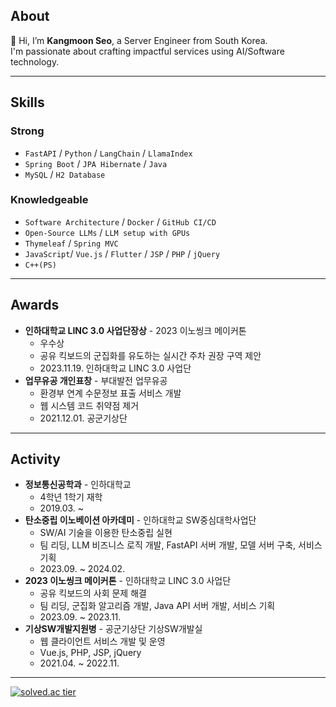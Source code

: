 ## About
👋 Hi, I’m **Kangmoon Seo**, a Server Engineer from South Korea. <br/>
I'm passionate about crafting impactful services using AI/Software technology. 

---
## Skills
### Strong
- `FastAPI` / `Python` / `LangChain` / `LlamaIndex`
- `Spring Boot` / `JPA Hibernate` / `Java`
- `MySQL` / `H2 Database`
  
### Knowledgeable
- `Software Architecture` / `Docker` / `GitHub CI/CD`
- `Open-Source LLMs` / `LLM setup with GPUs`
- `Thymeleaf` / `Spring MVC` 
- `JavaScript`/ `Vue.js` / `Flutter` / `JSP` / `PHP` / `jQuery`
- `C++(PS)`

---
## Awards
- **인하대학교 LINC 3.0 사업단장상** - 2023 이노씽크 메이커톤
  - 우수상
  - 공유 킥보드의 군집화를 유도하는 실시간 주차 권장 구역 제안
  - 2023.11.19. 인하대학교 LINC 3.0 사업단
- **업무유공 개인표창** - 부대발전 업무유공
  - 환경부 연계 수문정보 표출 서비스 개발
  - 웹 시스템 코드 취약점 제거
  - 2021.12.01. 공군기상단
    
---
## Activity
- **정보통신공학과** - 인하대학교
  - 4학년 1학기 재학
  - 2019.03. ~ 
- **탄소중립 이노베이션 아카데미** - 인하대학교 SW중심대학사업단
  - SW/AI 기술을 이용한 탄소중립 실현
  - 팀 리딩, LLM 비즈니스 로직 개발, FastAPI 서버 개발, 모델 서버 구축, 서비스 기획
  - 2023.09. ~ 2024.02.
- **2023 이노씽크 메이커톤** - 인하대학교 LINC 3.0 사업단
  - 공유 킥보드의 사회 문제 해결
  - 팀 리딩, 군집화 알고리즘 개발, Java API 서버 개발, 서비스 기획
  - 2023.09. ~ 2023.11.
- **기상SW개발지원병** - 공군기상단 기상SW개발실
  - 웹 클라이언트 서비스 개발 및 운영
  - Vue.js, PHP, JSP, jQuery
  - 2021.04. ~ 2022.11.

--- 
[![solved.ac tier](http://mazassumnida.wtf/api/mini/generate_badge?boj=70002467)](https://solved.ac/70002467)



